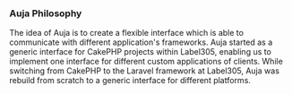 <h3 id="philosophy">Auja Philosophy</h3>
The idea of Auja is to create a flexible interface which is able to communicate with different application's frameworks. Auja started as a generic interface for CakePHP projects within Label305, enabling us to implement one interface for different custom applications of clients.
While switching from CakePHP to the Laravel framework at Label305, Auja was rebuild from scratch to a generic interface for different platforms.